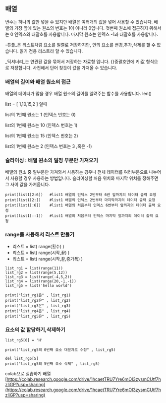 ## 배열

변수는 하나의 값만 넣을 수 있지만 배열은 여러개의 값을 넣어 사용할 수 있습니다. 배열의 가장 앞에 있는 원소의 번호는 1이 아니라 0입니다. 첫번째 원소에 접근하지 위해서는 0 인덱스와 대괄호를 사용합니다. 마지막 원소는 인덱스 -1과 대괄호를 사용합니다.

-튜플_은 리스트처럼 요소를 일렬로 저장하지만, 안의 요소를 변경,추가,삭제를 할 수 없습니다. 읽기 전용 리스트라 할 수 있습니다.

_딕셔너리_는 연관된 값을 묶어서 저장하는 자료형 입니다. {}중괄호안에 키:값 형식으로 저장합니다. 사전에서 단어 찾듯이 값을 가져올 수 있습니다.



### 배열의 길이와 배열 원소의 접근  


배열의 데이터가 많을 경우 배열 원소의 길이를 알려주는 함수를 사용합니다. len()

list = [ 1,10,15,2 ] 일때

list의 1번째 원소는 1 (인덱스 번호는 0)

list의 1번째 원소는 10 (인덱스 번호는 1)

list의 1번째 원소는 15 (인덱스 번호는 2)

list의 1번째 원소는 2 (인덱스 번호는 3 ,혹은 -1)


### 슬라이싱 : 배열 원소의 일정 부분만 가져오기

배열의 원소 중 일부분만 가져와서 사용하는 경우나 전체 데이터를 여러부분으로 나누어서 사용할 경우 사용하는 방법입니다. 
슬라이싱할 처음 위치와 마지막 위치를 정해주면 그 사이 값을 가져옵니다.
```
print(list1[2:6])   #list1 배열의 인덱스 2번부터 6번 앞까지의 데이터 출력 요청
print(list1[2:])    #list1 배열의 인덱스 2번부터 마지막까지의 데이터 출력 요청
print(list1[:6])    #list1 배열의 처음부터 인덱스 6번부터 앞까지의 데이터 출력 요청
print(list1[:-1])   #list1 배열의 처음부터 인덱스 마지막 앞까지의 데이터 출력 요청
```

### range를 사용해서 리스트 만들기  

*  리스트 = list( range(횟수) )
*  리스트 = list( range(시작,끝) )
*  리스트 = list( range(시작,끝,증가폭) )

```
list_rg1 = list(range(11))   
list_rg2 = list(range(5,12))
list_rg3 = list(range(-4,5,2))
list_rg4 = list(range(20,-1,-1))
list_rg5 = list('hello world')

print("list_rg1은" , list_rg1)
print("list_rg2은" , list_rg2)
print("list_rg3은" , list_rg3)
print("list_rg4은" , list_rg4)
print("list_rg5은" , list_rg5)
```
### 요소의 값 할당하기,삭제하기

```list_rg5 = list('hello world')
list_rg5[0] = 'H'

print("list_rg5의 0번째 요소 대문자로 수정" , list_rg5)

del list_rg5[5]
print("list_rg5의 5번째 요소 삭제" , list_rg5)
```
colab으로 실습하기 배열 [https://colab.research.google.com/drive/1hcaetTRU7Yre6mOI3zysmCUtf7hzIiGP?usp=sharing](https://colab.research.google.com/drive/1hcaetTRU7Yre6mOI3zysmCUtf7hzIiGP?usp=sharing)
